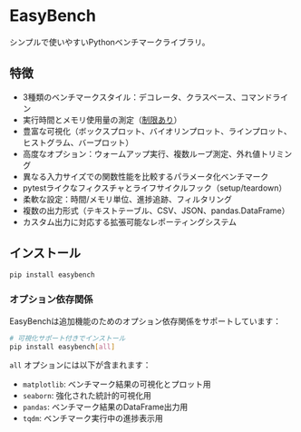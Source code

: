 # EasyBench

シンプルで使いやすいPythonベンチマークライブラリ。

## 特徴

- 3種類のベンチマークスタイル：デコレータ、クラスベース、コマンドライン
- 実行時間とメモリ使用量の測定（[制限あり](#メモリ測定の制限)）
- 豊富な可視化（ボックスプロット、バイオリンプロット、ラインプロット、ヒストグラム、バープロット）
- 高度なオプション：ウォームアップ実行、複数ループ測定、外れ値トリミング
- 異なる入力サイズでの関数性能を比較するパラメータ化ベンチマーク
- pytestライクなフィクスチャとライフサイクルフック（setup/teardown）
- 柔軟な設定：時間/メモリ単位、進捗追跡、フィルタリング
- 複数の出力形式（テキストテーブル、CSV、JSON、pandas.DataFrame）
- カスタム出力に対応する拡張可能なレポーティングシステム

## インストール

```bash
pip install easybench
```

### オプション依存関係

EasyBenchは追加機能のためのオプション依存関係をサポートしています：

```bash
# 可視化サポート付きでインストール
pip install easybench[all]
```

`all` オプションには以下が含まれます：

- `matplotlib`: ベンチマーク結果の可視化とプロット用
- `seaborn`: 強化された統計的可視化用
- `pandas`: ベンチマーク結果のDataFrame出力用
- `tqdm`: ベンチマーク実行中の進捗表示用
